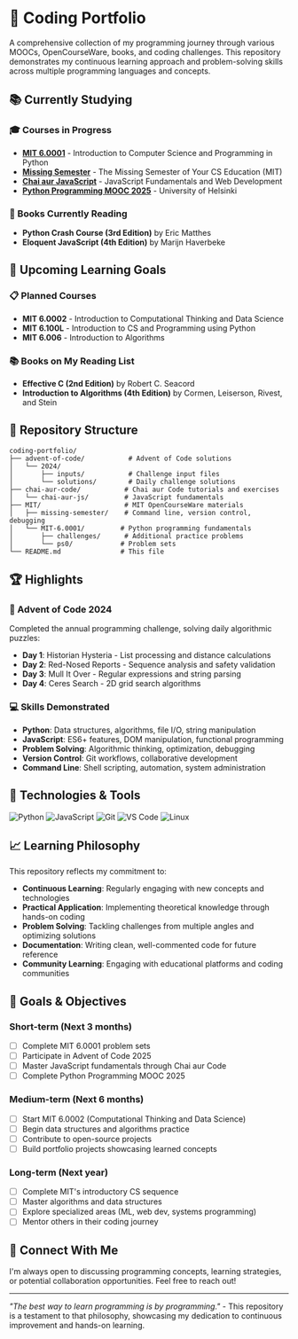 # 🚀 Coding Portfolio

A comprehensive collection of my programming journey through various MOOCs, OpenCourseWare, books, and coding challenges. This repository demonstrates my continuous learning approach and problem-solving skills across multiple programming languages and concepts.

## 📚 Currently Studying

### 🎓 Courses in Progress

- **[MIT 6.0001](https://ocw.mit.edu/courses/6-0001-introduction-to-computer-science-and-programming-in-python-fall-2016/)** - Introduction to Computer Science and Programming in Python
- **[Missing Semester](https://missing.csail.mit.edu/)** - The Missing Semester of Your CS Education (MIT)
- **[Chai aur JavaScript](https://www.youtube.com/@chaiaurcode)** - JavaScript Fundamentals and Web Development
- **[Python Programming MOOC 2025](https://programming-25.mooc.fi/)** - University of Helsinki

### 📖 Books Currently Reading

- **Python Crash Course (3rd Edition)** by Eric Matthes
- **Eloquent JavaScript (4th Edition)** by Marijn Haverbeke

## 🎯 Upcoming Learning Goals

### 📋 Planned Courses

- **MIT 6.0002** - Introduction to Computational Thinking and Data Science
- **MIT 6.100L** - Introduction to CS and Programming using Python
- **MIT 6.006** - Introduction to Algorithms

### 📚 Books on My Reading List

- **Effective C (2nd Edition)** by Robert C. Seacord
- **Introduction to Algorithms (4th Edition)** by Cormen, Leiserson, Rivest, and Stein

## 📁 Repository Structure

```
coding-portfolio/
├── advent-of-code/           # Advent of Code solutions
│   └── 2024/
│       ├── inputs/           # Challenge input files
│       └── solutions/        # Daily challenge solutions
├── chai-aur-code/           # Chai aur Code tutorials and exercises
│   └── chai-aur-js/         # JavaScript fundamentals
├── MIT/                     # MIT OpenCourseWare materials
│   ├── missing-semester/    # Command line, version control, debugging
│   └── MIT-6.0001/         # Python programming fundamentals
│       ├── challenges/      # Additional practice problems
│       └── ps0/            # Problem sets
└── README.md               # This file
```

## 🏆 Highlights

### 🎄 Advent of Code 2024

Completed the annual programming challenge, solving daily algorithmic puzzles:

- **Day 1**: Historian Hysteria - List processing and distance calculations
- **Day 2**: Red-Nosed Reports - Sequence analysis and safety validation
- **Day 3**: Mull It Over - Regular expressions and string parsing
- **Day 4**: Ceres Search - 2D grid search algorithms

### 💻 Skills Demonstrated

- **Python**: Data structures, algorithms, file I/O, string manipulation
- **JavaScript**: ES6+ features, DOM manipulation, functional programming
- **Problem Solving**: Algorithmic thinking, optimization, debugging
- **Version Control**: Git workflows, collaborative development
- **Command Line**: Shell scripting, automation, system administration

## 🔧 Technologies & Tools

![Python](https://img.shields.io/badge/Python-3776AB?style=for-the-badge&logo=python&logoColor=white)
![JavaScript](https://img.shields.io/badge/JavaScript-F7DF1E?style=for-the-badge&logo=javascript&logoColor=black)
![Git](https://img.shields.io/badge/Git-F05032?style=for-the-badge&logo=git&logoColor=white)
![VS Code](https://img.shields.io/badge/VS%20Code-007ACC?style=for-the-badge&logo=visual-studio-code&logoColor=white)
![Linux](https://img.shields.io/badge/Linux-FCC624?style=for-the-badge&logo=linux&logoColor=black)

## 📈 Learning Philosophy

This repository reflects my commitment to:

- **Continuous Learning**: Regularly engaging with new concepts and technologies
- **Practical Application**: Implementing theoretical knowledge through hands-on coding
- **Problem Solving**: Tackling challenges from multiple angles and optimizing solutions
- **Documentation**: Writing clean, well-commented code for future reference
- **Community Learning**: Engaging with educational platforms and coding communities

## 🎯 Goals & Objectives

### Short-term (Next 3 months)

- [ ] Complete MIT 6.0001 problem sets
- [ ] Participate in Advent of Code 2025
- [ ] Master JavaScript fundamentals through Chai aur Code
- [ ] Complete Python Programming MOOC 2025

### Medium-term (Next 6 months)

- [ ] Start MIT 6.0002 (Computational Thinking and Data Science)
- [ ] Begin data structures and algorithms practice
- [ ] Contribute to open-source projects
- [ ] Build portfolio projects showcasing learned concepts

### Long-term (Next year)

- [ ] Complete MIT's introductory CS sequence
- [ ] Master algorithms and data structures
- [ ] Explore specialized areas (ML, web dev, systems programming)
- [ ] Mentor others in their coding journey

## 🤝 Connect With Me

I'm always open to discussing programming concepts, learning strategies, or potential collaboration opportunities. Feel free to reach out!

---

_"The best way to learn programming is by programming."_ - This repository is a testament to that philosophy, showcasing my dedication to continuous improvement and hands-on learning.
